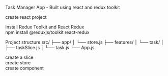 Task Manager App - Built using react and redux toolkit




create react project

Install Redux Toolkit and React Redux  
npm install @reduxjs/toolkit react-redux

Project structure
src/
 ├── app/
 │    └── store.js
 ├── features/
 │    └── task/
 │         ├── taskSlice.js
 │         └── task.js
 └── App.js

create a slice  
create store  
create component